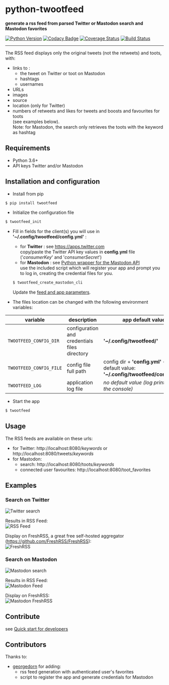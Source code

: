 # python-twootfeed
**generate a rss feed from parsed Twitter or Mastodon search and Mastodon favorites**  
  
[![Python Version](https://img.shields.io/badge/python-3.6+-brightgreen.svg)](https://python.org) 
[![Codacy Badge](https://api.codacy.com/project/badge/Grade/14d1c00121c04cd2b81453c597639ca6)](https://www.codacy.com/app/SamR1/python-twootfeed) 
[![Coverage Status](https://coveralls.io/repos/github/SamR1/python-twootfeed/badge.svg?branch=master)](https://coveralls.io/github/SamR1/python-twootfeed?branch=master) 
[![Build Status](https://travis-ci.org/SamR1/python-twootfeed.svg?branch=master)](https://travis-ci.org/SamR1/python-twootfeed)

---

The RSS feed displays only the original tweets (not the retweets) and toots, with:
- links to :  
  - the tweet on Twitter or toot on Mastodon  
  - hashtags  
  - usernames  
- URLs 
- images
- source
- location (only for Twitter)
- numbers of retweets and likes for tweets and boosts and favourites for toots   
(see examples below).  
Note: for Mastodon, the search only retrieves the toots with the keyword as hashtag

## Requirements

- Python 3.6+
- API keys Twitter and/or Mastodon 

  
## Installation and configuration

- Install from pip

```bash
$ pip install twootfeed
```

- Initialize the configuration file
```bash
$ twootfeed_init
```

- Fill in fields for the client(s) you will use in **'~/.config/twootfeed/config.yml'** :
  - for **Twitter** : see https://apps.twitter.com  
  copy/paste the Twitter API key values in **config.yml** file ('_consumerKey_' and '_consumerSecret_')
  - for **Mastodon** : see [Python wrapper for the Mastodon API](https://mastodonpy.readthedocs.io/)  
  use the included script which will register your app and prompt you to log in, creating the credential files for you.
  ```bash
  $ twootfeed_create_mastodon_cli
  ```
  Update the [feed and app parameters](https://github.com/SamR1/python-twootfeed/wiki/Application-parameters).

  
- The files location can be changed with the following environment variables:

| variable               | description                                   | app default value                                                                         |
|------------------------|-----------------------------------------------| ------------------------------------------------------------------------------------------|
| `TWOOTFEED_CONFIG_DIR` | configuration and credentials files directory | **'~/.config/twootfeed/'**                                                                |
| `TWOOTFEED_CONFIG_FILE`| config file full path                         | config dir + **'config.yml'** => with default value: **'~/.config/twootfeed/config.yml'** |
| `TWOOTFEED_LOG`        | application log file                          | _no default value (log printed on the console)_                                           |

- Start the app
```bash
$ twootfeed
```

## Usage 

The RSS feeds are available on these urls:  
  - for Twitter: http://localhost:8080/_keywords_ or http://localhost:8080/tweets/_keywords_
  - for Mastodon: 
    - search: http://localhost:8080/toots/_keywords_ 
    - connected user favourites: http://localhost:8080/toot_favorites


## Examples 

### Search on Twitter 

![Twitter search](https://raw.githubusercontent.com/SamR1/python-twootfeed/master/images/twitter.png)  

Results in RSS Feed:  
![RSS Feed](https://raw.githubusercontent.com/SamR1/python-twootfeed/master/images/RSSFeed.png)  
  
Display on FreshRSS, a great free self-hosted aggregator (https://github.com/FreshRSS/FreshRSS):   
![FreshRSS](https://raw.githubusercontent.com/SamR1/python-twootfeed/master/images/FreshRSS.png)  

### Search on Mastodon

![Mastodon search](https://raw.githubusercontent.com/SamR1/python-twootfeed/master/images/mastodon.png)

Results in RSS Feed:  
![Mastodon Feed](https://raw.githubusercontent.com/SamR1/python-twootfeed/master/images/MastodonRSSFeed.png) 

Display on FreshRSS:  
![Mastodon FreshRSS](https://raw.githubusercontent.com/SamR1/python-twootfeed/master/images/MastodonFreshRSS.png)  


## Contribute
see [Quick start for developers](https://github.com/SamR1/python-twootfeed/wiki/Quick-start-for-developers)


## Contributors
Thanks to:
- [georgedorn](https://github.com/georgedorn) for adding:
  - rss feed generation with authenticated user's favorites
  - script to register the app and generate credentials for Mastodon
